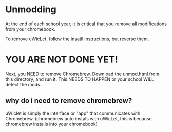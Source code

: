 # Unmodding
At the end of each school year, it is critical that you remove all modifications from your chromebook.

To remove uWicLet, follow the insatll instructions, but reverse them. 
# YOU ARE NOT DONE YET!
Next, you NEED to remove Chromebrew. Download the unmod.html from this directory, and run it. This NEEDS TO HAPPEN or your school WILL detect the mods.

## why do i need to remove chromebrew?
uWIclet is simply the interface or "app" that communicates with Chromebrew. (chromebrew auto instals with uWicLet, this is because chromebrew installs into your chromebook)
